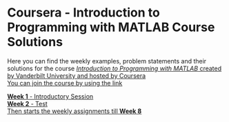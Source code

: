 # Coursera - Introduction to Programming with MATLAB Course Solutions

Here you can find the weekly examples, problem statements and their solutions for the course <u>_Introduction to Programming with MATLAB_<u/> created by Vanderbilt University and hosted by [Coursera](https://www.coursera.org/)<br/>
You can join the course by using the [link](https://www.coursera.org/learn/matlab)<br/>

**Week 1** - Introductory Session<br/>
**Week 2** - Test<br/>
Then starts the weekly assignments till **Week 8**<br/>
